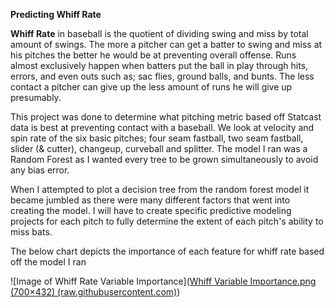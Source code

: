 **Predicting Whiff Rate**



**Whiff Rate** in baseball is the quotient of dividing swing and miss by total amount of swings. The more a pitcher can get a batter to swing and miss at his pitches the better he would be at preventing overall offense. Runs almost exclusively happen when batters put the ball in play through hits, errors, and even outs such as; sac flies, ground balls, and bunts. The less contact a pitcher can give up the less amount of runs he will give up presumably.



This project was done to determine what pitching metric based off Statcast data is best at preventing contact with a baseball. We look at velocity and spin rate of the six basic pitches; four seam fastball, two seam fastball, slider (& cutter), changeup, curveball and splitter. The model I ran was a Random Forest as I wanted every tree to be grown simultaneously to avoid any bias error. 



When I attempted to plot a decision tree from the random forest model it became jumbled as there were many different factors that went into creating the model. I will have to create specific predictive modeling projects for each pitch to fully determine the extent of each pitch's ability to miss bats.



The below chart depicts the importance of each feature for whiff rate based off the model I ran



![Image of Whiff Rate Variable Importance]([Whiff Variable Importance.png (700×432) (raw.githubusercontent.com)](https://raw.githubusercontent.com/Chrisboatto/Predicting-Whiff-Rate/main/Whiff%20Variable%20Importance.png))



